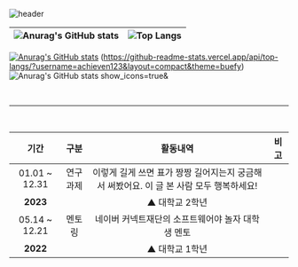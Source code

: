 ![header](https://capsule-render.vercel.app/api?type=waving&color=3E54AC&height=250&text=Rossum&animation=fadeIn&fontColor=EEEEEE&fontSize=100&fontAlignY=40&desc=Hello%20World!&descAlign=64)

|![Anurag's GitHub stats](https://github-readme-stats.vercel.app/api?username=achieven123&theme=buefy) | ![Top Langs](https://github-readme-stats.vercel.app/api/top-langs/?username=achieven123&theme=buefy) |
| ------------- | ------------- |

[![Anurag's GitHub stats](https://github-readme-stats.vercel.app/api?username=anuraghazra)](https://github.com/anuraghazra/github-readme-stats)
(https://github-readme-stats.vercel.app/api/top-langs/?username=achieven123&layout=compact&theme=buefy)
![Anurag's GitHub stats](https://github-readme-stats.vercel.app/api?username=achieven123)
show_icons=true&

<br>
<hr>
<br>

| 기간 | 구분 | 활동내역 | 비고 |
| :---: | :---: | :---: | :---: |
| 01.01 ~ 12.31 | 연구<br>과제| 이렇게 길게 쓰면 표가 짱짱 길어지는지 궁금해서 써봤어요. 이 글 본 사람 모두 행복하세요! |  |
| **2023**  |  | ▲ 대학교 2학년 |  |
| 05.14 ~ 12.21 | 멘토링| 네이버 커넥트재단의 소프트웨어야 놀자 대학생 멘토 |  |
| **2022**  |  | ▲ 대학교 1학년 |  |
